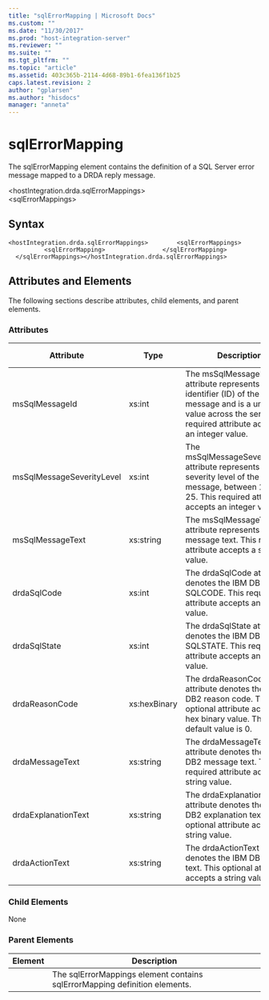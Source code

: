 ```yaml
---
title: "sqlErrorMapping | Microsoft Docs"
ms.custom: ""
ms.date: "11/30/2017"
ms.prod: "host-integration-server"
ms.reviewer: ""
ms.suite: ""
ms.tgt_pltfrm: ""
ms.topic: "article"
ms.assetid: 403c365b-2114-4d68-89b1-6fea136f1b25
caps.latest.revision: 2
author: "gplarsen"
ms.author: "hisdocs"
manager: "anneta"
---
```

# sqlErrorMapping
The sqlErrorMapping element contains the definition of a SQL Server error message mapped to a DRDA reply message.  
  
 \<hostIntegration.drda.sqlErrorMappings>  
\<sqlErrorMappings>  
  
## Syntax  
  
```  
<hostIntegration.drda.sqlErrorMappings>        <sqlErrorMappings>                <sqlErrorMapping>                </sqlErrorMapping>        </sqlErrorMappings></hostIntegration.drda.sqlErrorMappings>  
```  
  
## Attributes and Elements  
 The following sections describe attributes, child elements, and parent elements.  
  
### Attributes  
  
|Attribute|Type|Description|Required|Default Value|  
|---------------|----------|-----------------|--------------|-------------------|  
|msSqlMessageId|xs:int|The msSqlMessageId attribute represents the identifier (ID) of the message and is a unique value across the server. This required attribute accepts an integer value.|true|n/a|  
|msSqlMessageSeverityLevel|xs:int|The msSqlMessageSeverityLevel attribute represents the severity level of the message, between 1 and 25. This required attribute accepts an integer value.|true|n/a|  
|msSqlMessageText|xs:string|The msSqlMessageText attribute represents the message text. This required attribute accepts a string value.|true|n/a|  
|drdaSqlCode|xs:int|The drdaSqlCode attribute denotes the IBM DB2 SQLCODE. This required attribute accepts an integer value.|true|n/a|  
|drdaSqlState|xs:int|The drdaSqlState attribute denotes the IBM DB2 SQLSTATE. This required attribute accepts an integer value.|true|n/a|  
|drdaReasonCode|xs:hexBinary|The drdaReasonCode attribute denotes the IBM DB2 reason code. This optional attribute accepts a hex binary value. The default value is 0.|false|n/a|  
|drdaMessageText|xs:string|The drdaMessageText attribute denotes the IBM DB2 message text. This required attribute accepts a string value.|true|n/a|  
|drdaExplanationText|xs:string|The drdaExplanationText attribute denotes the IBM DB2 explanation text. This optional attribute accepts a string value.|false|n/a|  
|drdaActionText|xs:string|The drdaActionText attribute denotes the IBM DB2 action text. This optional attribute accepts a string value.|false|n/a|  
  
### Child Elements  
 None  
  
### Parent Elements  
  
|Element|Description|  
|-------------|-----------------|  
||The sqlErrorMappings element contains sqlErrorMapping definition elements.|